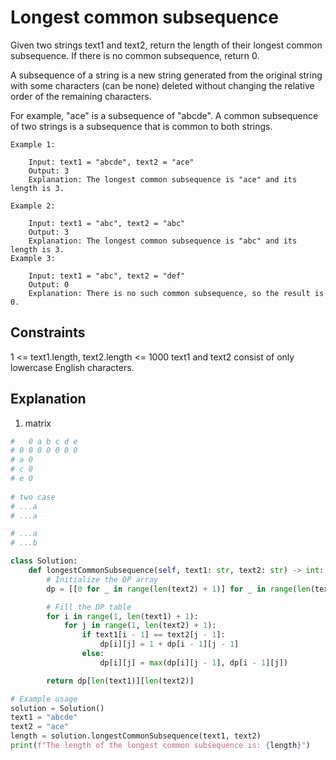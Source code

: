 # Longest common subsequence

Given two strings text1 and text2, return the length of their longest common subsequence. If there is no common subsequence, return 0.

A subsequence of a string is a new string generated from the original string with some characters (can be none) deleted without changing the relative order of the remaining characters.

For example, "ace" is a subsequence of "abcde".
A common subsequence of two strings is a subsequence that is common to both strings.

    Example 1:
    
        Input: text1 = "abcde", text2 = "ace" 
        Output: 3  
        Explanation: The longest common subsequence is "ace" and its length is 3.

    Example 2:
    
        Input: text1 = "abc", text2 = "abc"
        Output: 3
        Explanation: The longest common subsequence is "abc" and its length is 3.
    Example 3:
    
        Input: text1 = "abc", text2 = "def"
        Output: 0
        Explanation: There is no such common subsequence, so the result is 0.

## Constraints

1 <= text1.length, text2.length <= 1000
text1 and text2 consist of only lowercase English characters.

## Explanation

1. matrix

```python
#   0 a b c d e
# 0 0 0 0 0 0 0
# a 0
# c 0
# e 0
   
# two case
# ...a
# ...a

# ...a
# ...b
 ```

```python
class Solution:
    def longestCommonSubsequence(self, text1: str, text2: str) -> int:
        # Initialize the DP array
        dp = [[0 for _ in range(len(text2) + 1)] for _ in range(len(text1) + 1)]

        # Fill the DP table
        for i in range(1, len(text1) + 1):
            for j in range(1, len(text2) + 1):
                if text1[i - 1] == text2[j - 1]:
                    dp[i][j] = 1 + dp[i - 1][j - 1]
                else:
                    dp[i][j] = max(dp[i][j - 1], dp[i - 1][j])

        return dp[len(text1)][len(text2)]

# Example usage
solution = Solution()
text1 = "abcde"
text2 = "ace"
length = solution.longestCommonSubsequence(text1, text2)
print(f"The length of the longest common subsequence is: {length}")


```
